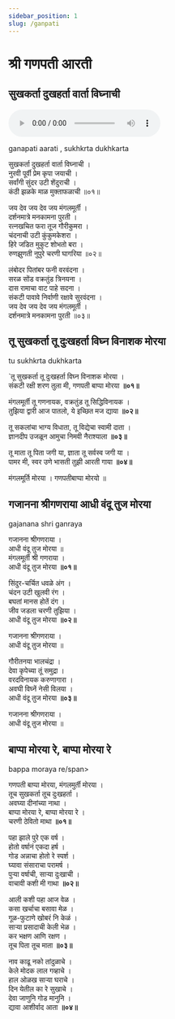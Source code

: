 ```yaml
---
sidebar_position: 1
slug: /ganpati
---
```



# श्री गणपती आरती

## सुखकर्ता दुखहर्ता वार्ता विघ्नाची



<audio controls="controls" src="/audio/aarati/sukhkarta-dukhharta.mp3">
    Your browser does not support the HTML5 Audio element.
</audio>


<span class='index-text'> ganapati aarati , sukhkrta dukhkarta</span>

सुखकर्ता दुखहर्ता वार्ता विघ्नाची । <br />
नुरवी पूर्वी प्रेम कृपा जयाची ।<br />
सर्वांगी सुंदर उटी शेंदुराची ।<br />
कंठी झळके माळ मुक्ताफळाची ॥०१॥<br />


जय देव जय देव जय मंगलमूर्ती ।<br />
दर्शनमात्रे मनकामना पुरती ।<br />
रत्नखचित फरा तूज गौरीकुमरा ।<br />
चंदनाची उटी कुंकुमकेशरा ।<br />
हिरे जडित मुकुट शोभतो बरा ।<br />
रुणझुणती नुपुरे चरणी घागरिया ॥०२॥<br />


लंबोदर पितांबर फनी वरवंदना ।<br />
सरळ सोंड वक्रतुंड त्रिनयना ।<br />
दास रामाचा वाट पाहे सदना ।<br />
संकटी पावावे निर्वाणी रक्षावे सुरवंदना ।<br />
जय देव जय देव जय मंगलमूर्ती ।<br />
दर्शनमात्रे मनकामना पुरती ॥०३॥<br />

## तू सुखकर्ता तू दुःखहर्ता विघ्‍न विनाशक मोरया

<span class='index-text'> tu sukhkrta dukhkarta</span>

`तू सुखकर्ता तू दुःखहर्ता विघ्‍न विनाशक मोरया ।<br />
संकटी रक्षी शरण तुला मी, गणपती बाप्पा मोरया **॥०१॥**

मंगलमूर्ती तू गणनायक, वक्रतुंड तू सिद्धिविनायक ।<br />
तुझिया द्वारी आज पातलो, ये इच्छित मज द्याया **॥०२॥**

तू सकलांचा भाग्य विधाता, तू विद्येचा स्वामी दाता ।<br />
ज्ञानदीप उजळून आमुचा निमवी नैराश्याला **॥०३॥**

तू माता तू पिता जगी या, ज्ञाता तू सर्वस्व जगी या ।<br />
पामर मी, स्वर उणे भासती तुझी आरती गाया **॥०४॥**

मंगलमूर्ति मोरया । गणपतीबाप्पा मोरयो ॥

## गजानना श्रीगणराया आधी वंदू तुज मोरया
<span class='index-text'> gajanana shri ganraya</span>

गजानना श्रीगणराया ।<br />
आधी वंदू तुज मोरया ॥<br />
मंगलमूर्ती श्री गणराया ।<br />
आधी वंदू तुज मोरया **॥०१॥**

सिंदुर-चर्चित धवळे अंग ।<br />
चंदन उटी खुलवी रंग ।<br />
बघतां मानस होतें दंग ।<br />
जीव जडला चरणी तुझिया ।<br />
आधी वंदू तुज मोरया **॥०२॥**<br />


गजानना श्रीगणराया ।<br />
आधी वंदू तुज मोरया ॥

गौरीतनया भालचंद्रा ।<br />
देवा कृपेच्या तूं समुद्रा ।<br />
वरदविनायक करुणागारा ।<br />
अवघी विघ्नें नेसी विलया ।<br />
आधी वंदू तुज मोरया **॥०३॥**<br />

गजानना श्रीगणराया ।<br />
आधी वंदू तुज मोरया ॥

## बाप्पा मोरया रे, बाप्पा मोरया रे
<span class='index-text'> bappa moraya re/span>

गणपती बाप्पा मोरया, मंगलमुर्ती मोरया ।<br />
तूच सुखकर्ता तूच दुःखहर्ता ।<br />
अवघ्या दीनांच्या नाथा ।<br />
बाप्पा मोरया रे, बाप्पा मोरया रे ।<br />
चरणी ठेवितो माथा **॥०१॥**

पहा झाले पुरे एक वर्ष ।<br />
होतो वर्षानं एकदा हर्ष ।<br />
गोड अन्नाचा होतो रे स्पर्श ।<br />
घ्यावा संसाराचा परामर्ष ।<br />
पुऱ्या वर्षाची, साऱ्या दुःखाची ।<br />
वाचावी कशी मी गाथा **॥०२॥**

आली कशी पहा आज वेळ ।<br />
कसा खर्चाचा बसावा मेळ ।<br />
गूळ-फुटाणे खोबरं नि केळं ।<br />
साऱ्या प्रसादाची केली भेळ ।<br />
कर भक्षण आणि रक्षण ।<br />
तूच पिता तूच माता **॥०३॥**

नाव काढू नको तांदुळाचे ।<br />
केले मोदक लाल गव्हाचे ।<br />
हाल ओळख साऱ्या घराचे ।<br />
दिन येतील का रे सुखाचे ।<br />
देवा जाणुनि गोड मानुनि ।<br />
द्यावा आशीर्वाद आता **॥०४॥**


